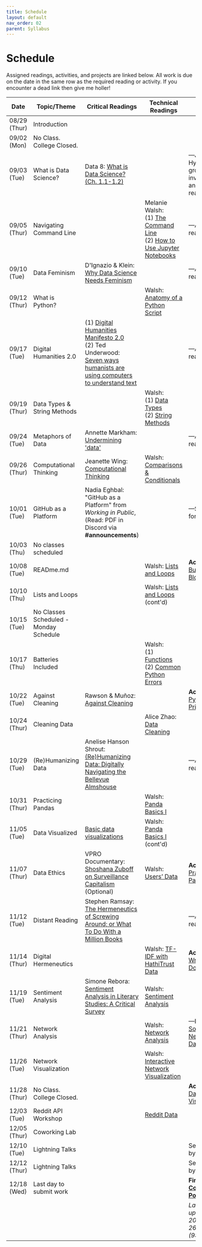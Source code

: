 ```yaml
---
title: Schedule
layout: default
nav_order: 02
parent: Syllabus
---
```


# Schedule

Assigned readings, activities, and projects are linked below. All work is due on the date in the same row as the required reading or activity. If you encounter a dead link then give me holler!

| Date         | Topic/Theme                            | Critical Readings                                            | Technical Readings                                           | Due by Class                                                 |
| ------------ | -------------------------------------- | ------------------------------------------------------------ | ------------------------------------------------------------ | ------------------------------------------------------------ |
| 08/29 (Thur) | Introduction                           |                                                              |                                                              |                                                              |
| 09/02 (Mon)  | No Class. College Closed.              |                                                              |                                                              |                                                              |
| 09/03 (Tue)  | What is Data Science?                  | Data 8: [What is Data Science? (Ch. 1.1-1.2)](https://inferentialthinking.com/chapters/01/what-is-data-science.html) |                                                              | —Join Hypothesis group via invite link & annotate readings   |
| 09/05 (Thur) | Navigating Command Line                |                                                              | Melanie Walsh: <br>(1) [The Command Line](https://melaniewalsh.github.io/Intro-Cultural-Analytics/01-Command-Line/01-The-Command-Line.html)<br>(2) [How to Use Jupyter Notebooks](https://melaniewalsh.github.io/Intro-Cultural-Analytics/02-Python/02-How-to-Use-Jupyter-Notebooks.html) | —Annotate reading                                            |
| 09/10 (Tue)  | Data Feminism                          | D'Ignazio & Klein: [Why Data Science Needs Feminism](https://data-feminism.mitpress.mit.edu/pub/frfa9szd/release/6) |                                                              | —Annotate reading                                            |
| 09/12 (Thur) | What is Python?                        |                                                              | Walsh: [Anatomy of a Python Script](https://melaniewalsh.github.io/Intro-Cultural-Analytics/02-Python/03-Anatomy-Python-Script.html) |                                                              |
| 09/17 (Tue)  | Digital Humanities 2.0                 | (1) [Digital Humanities Manifesto 2.0](https://www.humanitiesblast.com/manifesto/Manifesto_V2.pdf)<br>(2) Ted Underwood: [Seven ways humanists are using computers to understand text](https://tedunderwood.com/2015/06/04/seven-ways-humanists-are-using-computers-to-understand-text/) |                                                              | —Annotate reading                                            |
| 09/19 (Thur) | Data Types & String Methods            |                                                              | Walsh:<br> (1) [Data Types](https://melaniewalsh.github.io/Intro-Cultural-Analytics/02-Python/05-Data-Types.html) <br>(2) [String Methods](https://melaniewalsh.github.io/Intro-Cultural-Analytics/02-Python/06-String-Methods.html) |                                                              |
| 09/24 (Tue)  | Metaphors of Data                      | Annette Markham: [Undermining 'data'](https://firstmonday.org/ojs/index.php/fm/article/view/4868/3749) |                                                              | —Annotate reading                                            |
| 09/26 (Thur) | Computational Thinking                 | Jeanette Wing: [Computational Thinking](https://www.cs.cmu.edu/~15110-s13/Wing06-ct.pdf) | Walsh: [Comparisons & Conditionals](https://melaniewalsh.github.io/Intro-Cultural-Analytics/02-Python/08-Comparisons-Conditionals.html) |                                                              |
| 10/01 (Tue)  | GitHub as a Platform                   | Nadia Eghbal: "GitHub as a Platform" from *Working in Public*,  (Read: PDF in Discord via **#announcements**) |                                                              | —Sign up for [GitHub](https://github.com)                    |
| 10/03 (Thu)  | No classes scheduled                   |                                                              |                                                              |                                                              |
| 10/08 (Tue)  | READme.md                              |                                                              | Walsh: [Lists and Loops](https://melaniewalsh.github.io/Intro-Cultural-Analytics/02-Python/10-Lists-Loops-Part1.html) | **Activity 1**: [Building Blocks](https://zmuhls.github.io/ccny-data-science/activities/#activity-1-building-blocks) |
| 10/10 (Thu)  | Lists and Loops                        |                                                              | Walsh: [Lists and Loops ](https://melaniewalsh.github.io/Intro-Cultural-Analytics/02-Python/10-Lists-Loops-Part1.html)(cont'd) |                                                              |
| 10/15 (Tue)  | No Classes Scheduled - Monday Schedule |                                                              |                                                              |                                                              |
| 10/17 (Thu)  | Batteries Included                     |                                                              | Walsh:<br/> (1) [Functions](https://melaniewalsh.github.io/Intro-Cultural-Analytics/02-Python/12-Functions.html)<br/> (2) [Common Python Errors](https://melaniewalsh.github.io/Intro-Cultural-Analytics/02-Python/13-Common-Python-Errors.html) |                                                              |
| 10/22 (Tue)  | Against Cleaning                       | Rawson & Muñoz: [Against Cleaning](https://dhdebates.gc.cuny.edu/read/untitled-f2acf72c-a469-49d8-be35-67f9ac1e3a60/section/07154de9-4903-428e-9c61-7a92a6f22e51) |                                                              | **Activity 2**: [Python Primer](https://zmuhls.github.io/ccny-data-science/activities/#activity-2-python-primer) |
| 10/24 (Thur) | Cleaning Data                          |                                                              | Alice Zhao: [Data Cleaning](https://github.com/adashofdata/nlp-in-python-tutorial/blob/master/1-Data-Cleaning.ipynb) |                                                              |
| 10/29 (Tue)  | (Re)Humanizing Data                    | Anelise Hanson Shrout: [(Re)Humanizing Data: Digitally Navigating the Bellevue Almshouse](https://crdh.rrchnm.org/essays/v01-10-(re)-humanizing-data/) |                                                              | —Annotate reading(s)                                         |
| 10/31 (Thur) | Practicing Pandas                      |                                                              | Walsh: [Panda Basics I](https://melaniewalsh.github.io/Intro-Cultural-Analytics/03-Data-Analysis/01-Pandas-Basics-Part1.html) |                                                              |
| 11/05 (Tue)  | Data Visualized                        | [Basic data visualizations](https://github.com/GCDigitalFellows/intro-pandas-dri-2022/blob/main/README.md#10-basic-data-visualizations) | Walsh: [Panda Basics I](https://melaniewalsh.github.io/Intro-Cultural-Analytics/03-Data-Analysis/01-Pandas-Basics-Part1.html) (cont'd) |                                                              |
| 11/07 (Thur) | Data Ethics                            | VPRO Documentary: [Shoshana Zuboff on Surveillance Capitalism](https://www.youtube.com/watch?v=hIXhnWUmMvw) (Optional) | Walsh: [Users’ Data](https://melaniewalsh.github.io/Intro-Cultural-Analytics/04-Data-Collection/01-User-Ethics-Legal-Concerns.html) | **Activity 3**: [Practicing Pandas](https://zmuhls.github.io/ccny-data-science/activities/#activity-3-practicing-pandas) |
| 11/12 (Tue)  | Distant Reading                        | Stephen Ramsay: [The Hermeneutics of Screwing Around; or What To Do With a Million Books](https://web.archive.org/web/20140604085234/http://www.playingwithhistory.com/wp-content/uploads/2010/04/hermeneutics.pdf) |                                                              | —Annotate reading                                            |
| 11/14 (Thur) | Digital Hermeneutics                   |                                                              | Walsh: [TF-IDF with HathiTrust Data](https://melaniewalsh.github.io/Intro-Cultural-Analytics/05-Text-Analysis/02-TF-IDF-HathiTrust.html) | **Activity 4**: [Writing Docs](https://zmuhls.github.io/ccny-data-science/activities/#activity-4-writing-docs) |
| 11/19 (Tue)  | Sentiment Analysis                     | Simone Rebora: [Sentiment Analysis in Literary Studies: A Critical Survey](https://www.digitalhumanities.org/dhq/vol/17/2/000691/000691.html) | Walsh: [Sentiment Analysis](https://melaniewalsh.github.io/Intro-Cultural-Analytics/05-Text-Analysis/04-Sentiment-Analysis.html) |                                                              |
| 11/21 (Thur) | Network Analysis                       |                                                              | Walsh: [Network Analysis](https://melaniewalsh.github.io/Intro-Cultural-Analytics/06-Network-Analysis/01-Network-Analysis.html) | —Explore [Social Network Datasets](https://github.com/melaniewalsh/sample-social-network-datasets) |
| 11/26 (Tue)  | Network Visualization                  |                                                              | Walsh: [Interactive Network Visualization](https://melaniewalsh.github.io/Intro-Cultural-Analytics/06-Network-Analysis/01-Network-Analysis.html) |                                                              |
| 11/28 (Thur) | No Class. College Closed.              |                                                              |                                                              | **Activity 5**: [Data Visualization](https://zmuhls.github.io/ccny-data-science/activities/#activity-5-data-visualization) |
| 12/03 (Tue)  | Reddit API Workshop                    |                                                              | [Reddit Data](https://melaniewalsh.github.io/Intro-Cultural-Analytics/04-Data-Collection/14-Reddit-Data.html) |                                                              |
| 12/05 (Thur) | Coworking Lab                          |                                                              |                                                              |                                                              |
| 12/10 (Tue)  | Lightning Talks                        |                                                              |                                                              | Send slides by Sun                                           |
| 12/12 (Thur) | Lightning Talks                        |                                                              |                                                              | Send slides by Tue                                           |
| 12/18 (Wed)  | Last day to submit work                |                                                              |                                                              | **Final**: **[Social Coding Portfolio](/portfolio.md)**      |
|              |                                        |                                                              |                                                              | *Last updated: 2024 Sep 26 (9:09pm)*                         |

## 
